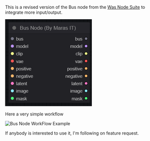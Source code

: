 This is a revised version of the Bus node from the [Was Node Suite](https://github.com/WASasquatch/was-node-suite-comfyui) to integrate more input/output. 

![Bus Node](./docs/img/bus-node.png)

Here a very simple workflow

![Bus Node WorkFlow Example](bus-node-workflow-example.png)

If anybody is interested to use it, I'm following on feature request.
